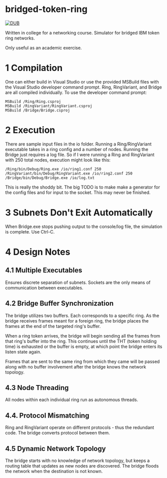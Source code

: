 # bridged-token-ring
[![DUB](https://img.shields.io/dub/l/vibe-d.svg)]()

Written in college for a networking course. Simulator for bridged IBM token ring networks.

Only useful as an academic exercise.

# 1 Compilation
One can either build in Visual Studio or use the provided MSBuild files with the Visual Studio developer command prompt. Ring, RingVariant, and Bridge are all compiled individually. To use the developer command prompt:

    MSBuild /Ring/Ring.csproj
    MSBuild /RingVariant/RingVariant.csproj
    MSBuild /Bridge/Bridge.csproj
    
# 2 Execution
There are sample input files in the io folder. Running a Ring/RingVariant executable takes in a ring config and a number of nodes. Running the Bridge just requires a log file. So if I were running a Ring and RingVariant with 250 total nodes, execution might look like this:

    /Ring/bin/Debug/Ring.exe /io/ring1.conf 250
    /RingVariant/bin/Debug/RingVariant.exe /io/ring2.conf 250
    /Bridge/bin/Debug/Bridge.exe /io/log.txt
    
This is really the shoddy bit. The big TODO is to make make a generator for the config files and for input to the socket. This may never be finished.
    
# 3 Subnets Don't Exit Automatically
When Bridge.exe stops pushing output to the console/log file, the simulation is complete. Use Ctrl-C.

# 4 Design Notes

## 4.1 Multiple Executables
Ensures discrete separation of subnets. Sockets are the only means of communication between executables.

## 4.2 Bridge Buffer Synchronization
The bridge utilizes two buffers.  Each corresponds to a specific ring.  As the bridge receives frames meant for a foreign ring, the bridge places the frames at the end of the targeted ring's buffer.

When a ring token arrives, the bridge will begin sending all the frames from that ring's buffer into the ring. This continues until the THT (token holding time) is exhausted or the buffer is empty, at which point the bridge enters its listen state again.

Frames that are sent to the same ring from which they came will be passed along with no buffer involvement after the bridge knows the network topology.

## 4.3 Node Threading
All nodes within each individual ring run as autonomous threads.

## 4.4. Protocol Mismatching
Ring and RingVariant operate on different protocols - thus the redundant code. The bridge converts protocol between them.

## 4.5 Dynamic Network Topology
The bridge starts with no knowledge of network topology, but keeps a routing table that updates as new nodes are discovered. The bridge floods the network when the destination is not known.
